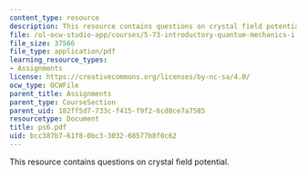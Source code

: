 ```yaml
---
content_type: resource
description: This resource contains questions on crystal field potential.
file: /ol-ocw-studio-app/courses/5-73-introductory-quantum-mechanics-i-fall-2005/bcc387b761f80bc3303268577b8f0c62_ps6.pdf
file_size: 37566
file_type: application/pdf
learning_resource_types:
- Assignments
license: https://creativecommons.org/licenses/by-nc-sa/4.0/
ocw_type: OCWFile
parent_title: Assignments
parent_type: CourseSection
parent_uid: 182ff5d7-733c-f415-f9f2-6cd8ce7a7585
resourcetype: Document
title: ps6.pdf
uid: bcc387b7-61f8-0bc3-3032-68577b8f0c62
---
```

This resource contains questions on crystal field potential.